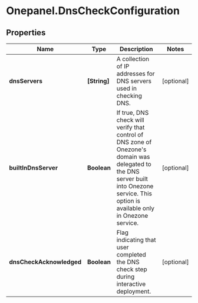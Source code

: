 # Onepanel.DnsCheckConfiguration

## Properties
Name | Type | Description | Notes
------------ | ------------- | ------------- | -------------
**dnsServers** | **[String]** | A collection of IP addresses for DNS servers used in checking DNS. | [optional] 
**builtInDnsServer** | **Boolean** | If true, DNS check will verify that control of DNS zone of Onezone&#39;s domain was delegated to the DNS server built into Onezone service. This option is available only in Onezone service.  | [optional] 
**dnsCheckAcknowledged** | **Boolean** | Flag indicating that user completed the DNS check step during interactive deployment.  | [optional] 


